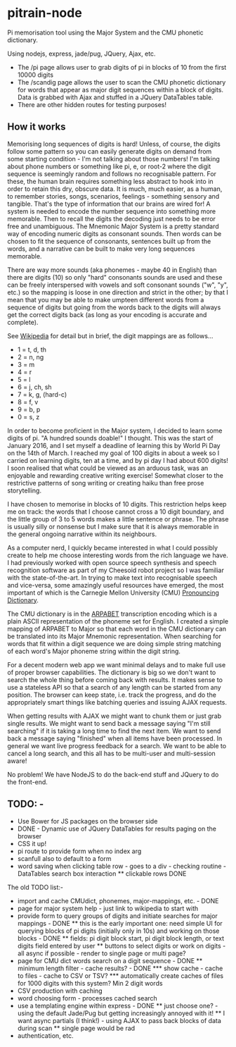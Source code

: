# pitrain-node
Pi memorisation tool using the Major System and the CMU phonetic dictionary.

Using nodejs, express, jade/pug, JQuery, Ajax, etc.

* The /pi page allows user to grab digits of pi in blocks of 10 from the first 10000 digits
* The /scandig page allows the user to scan the CMU phonetic dictionary for words that appear as major digit sequences within a block of digits. Data is grabbed with Ajax and stuffed in a JQuery DataTables table.
* There are other hidden routes for testing purposes!

## How it works

Memorising long sequences of digits is hard! Unless, of course, the digits follow some pattern so you can easily generate digits on demand from some starting condition - I'm not talking about those numbers! I'm talking about phone numbers or something like pi, e, or root-2 where the digit sequence is seemingly random and follows no recognisable pattern. For these, the human brain requires something less abstract to hook into in order to retain this dry, obscure data. It is much, much easier, as a human, to remember stories, songs, scenarios, feelings - something sensory and tangible. That's the type of information that our brains are wired for! A system is needed to encode the number sequence into something more memorable. Then to recall the digits the decoding just needs to be error free and unambiguous. The Mnemonic Major System is a pretty standard way of encoding numeric digits as consonant sounds. Then words can be chosen to fit the sequence of consonants, sentences built up from the words, and a narrative can be built to make very long sequences memorable.

There are way more sounds (aka phonemes - maybe 40 in English) than there are digits (10) so only "hard" consonants sounds are used and these can be freely interspersed with vowels and soft consonant sounds ("w", "y", etc.) so the mapping is loose in one direction and strict in the other; by that I mean that you may be able to make umpteen different words from a sequence of digits but going from the words back to the digits will always get the correct digits back (as long as your encoding is accurate and complete).

See [Wikipedia](https://en.wikipedia.org/wiki/Mnemonic_major_system) for detail but in brief, the digit mappings are as follows...

* 1 = t, d, th
* 2 = n, ng
* 3 = m
* 4 = r
* 5 = l
* 6 = j, ch, sh
* 7 = k, g, (hard-c)
* 8 = f, v
* 9 = b, p
* 0 = s, z

In order to become proficient in the Major system, I decided to learn some digits of pi. "A hundred sounds doable!" I thought. This was the start of January 2016, and I set myself a deadline of learning this by World Pi Day on the 14th of March. I reached my goal of 100 digits in about a week so I carried on learning digits, ten at a time, and by pi day I had about 600 digits! I soon realised that what could be viewed as an arduous task, was an enjoyable and rewarding creative writing exercise! Somewhat closer to the restrictive patterns of song writing or creating haiku than free prose storytelling.

I have chosen to memorise in blocks of 10 digits. This restriction helps keep me on track: the words that I choose cannot cross a 10 digit boundary, and the little group of 3 to 5 words makes a little sentence or phrase. The phrase is usually silly or nonsense but I make sure that it is always memorable in the general ongoing narrative within its neighbours.

As a computer nerd, I quickly became interested in what I could possibly create to help me choose interesting words from the rich language we have. I had previously worked with  open source speech synthesis and speech recognition software as part of my Cheesoid robot project so I was familiar with the state-of-the-art. In trying to make text into recognisable speech and vice-versa, some amazingly useful resources have emerged, the most important of which is the Carnegie Mellon University (CMU) [Pronouncing Dictionary](http://www.speech.cs.cmu.edu/cgi-bin/cmudict).

The CMU dictionary is in the [ARPABET](https://en.wikipedia.org/wiki/Arpabet) transcription encoding which is a plain ASCII representation of the phoneme set for English. I created a simple mapping of ARPABET to Major so that each word in the CMU dictionary can be translated into its Major Mnemonic representation. When searching for words that fit within a digit sequence we are doing simple string matching of each word's Major phoneme string within the digit string.

For a decent modern web app we want minimal delays and to make full use of proper browser capabilities. The dictionary is big so we don't want to search the whole thing before coming back with results. It makes sense to use a stateless API so that a search of any length can be started from any position. The browser can keep state, i.e. track the progress, and do the appropriately smart things like batching queries and issuing AJAX requests. 
    
When getting results with AJAX we might want to chunk them or just grab single results. We might want to send back a message saying "I'm still searching" if it is taking a long time to find the next item. We want to send back a message saying "finished" when all items have been processed. In general we want live progress feedback for a search. We want to be able to cancel a long search, and this all has to be multi-user and multi-session aware!   

No problem! We have NodeJS to do the back-end stuff and JQuery to do the front-end.

## TODO: -

* Use Bower for JS packages on the browser side
* DONE - Dynamic use of JQuery DataTables for results paging on the browser
* CSS it up!
* pi route to provide form when no index arg
* scanfull also to default to a form
* word saving when clicking table row - goes to a div - checking routine - DataTables search box interaction
** clickable rows DONE


The old TODO list:-
* import and cache CMUdict, phonemes, major-mappings, etc. - DONE
* page for major system help - just link to wikipedia to start with
* provide form to query groups of digits and initiate searches for major mappings - DONE
** this is the early important one: need simple UI for querying blocks of pi digits (initially only in 10s) and working on those blocks - DONE
** fields: pi digit block start, pi digit block length, or text digits field entered by user
** buttons to select digits or work on digits - all async if possible - render to single page or multi page?
* page for CMU dict words search on a digit sequence - DONE
** minimum length filter - cache results? - DONE
*** show cache - cache to files - cache to CSV or TSV?
*** automatically create caches of files for 1000 digits with this system? Min 2 digit words
* CSV production with caching
* word choosing form - processes cached search
* use a templating engine within express - DONE
** just choose one? - using the default Jade/Pug but getting increasingly annoyed with it!
** I want async partials (I think!) - using AJAX to pass back blocks of data during scan
** single page would be rad
* authentication, etc.



